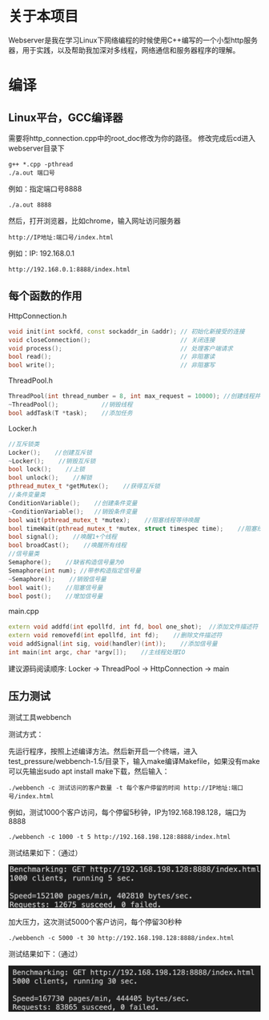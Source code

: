 # 关于本项目

Webserver是我在学习Linux下网络编程的时候使用C++编写的一个小型http服务器，用于实践，以及帮助我加深对多线程，网络通信和服务器程序的理解。

# 编译

## Linux平台，GCC编译器

需要将http_connection.cpp中的root_doc修改为你的路径。
修改完成后cd进入webserver目录下

```
g++ *.cpp -pthread
./a.out 端口号
```

例如：指定端口号8888

```
./a.out 8888
```

然后，打开浏览器，比如chrome，输入网址访问服务器

```
http://IP地址:端口号/index.html
```

例如：IP: 192.168.0.1

```
http://192.168.0.1:8888/index.html
```

## 每个函数的作用

HttpConnection.h

```c++
void init(int sockfd, const sockaddr_in &addr); // 初始化新接受的连接
void closeConnection();                         // 关闭连接
void process();                                 // 处理客户端请求
bool read();                                    // 非阻塞读
bool write();                                   // 非阻塞写
```

ThreadPool.h

```c++
ThreadPool(int thread_number = 8, int max_request = 10000);	//创建线程并分离
~ThreadPool();            //销毁线程
bool addTask(T *task);    //添加任务
```

Locker.h

```c++
//互斥锁类
Locker();    //创建互斥锁
~Locker();    //销毁互斥锁
bool lock();    //上锁
bool unlock();    //解锁
pthread_mutex_t *getMutex(); 	//获得互斥锁
//条件变量类
ConditionVariable();    //创建条件变量
~ConditionVariable();   //销毁条件变量
bool wait(pthread_mutex_t *mutex);    //阻塞线程等待唤醒
bool timeWait(pthread_mutex_t *mutex, struct timespec time);	//阻塞线程等待时间唤醒
bool signal();    //唤醒1+个线程
bool broadCast();    //唤醒所有线程
//信号量类
Semaphore();    //缺省构造信号量为0
Semaphore(int num); //带参构造指定信号量
~Semaphore();    //销毁信号量
bool wait();    //阻塞信号量
bool post();    //增加信号量
```

main.cpp

```c++
extern void addfd(int epollfd, int fd, bool one_shot);	//添加文件描述符
extern void removefd(int epollfd, int fd);    //删除文件描述符
void addSignal(int sig, void(handler)(int));    //添加信号量
int main(int argc, char *argv[]);    //主线程处理IO
```

建议源码阅读顺序: Locker -> ThreadPool -> HttpConnection -> main

## 压力测试

测试工具webbench

测试方式：

先运行程序，按照上述编译方法。然后新开启一个终端，进入test_pressure/webbench-1.5/目录下，输入make编译Makefile，如果没有make可以先输出sudo apt install make下载，然后输入：

```
./webbench -c 测试访问的客户数量 -t 每个客户停留的时间 http://IP地址:端口号/index.html
```

例如，测试1000个客户访问，每个停留5秒钟，IP为192.168.198.128，端口为8888

```
./webbench -c 1000 -t 5 http://192.168.198.128:8888/index.html
```

测试结果如下：（通过）

![](/image/1000-5.png)

加大压力，这次测试5000个客户访问，每个停留30秒种

```
./webbench -c 5000 -t 30 http://192.168.198.128:8888/index.html
```

测试结果如下：（通过）

![](/image/5000-30.png)
